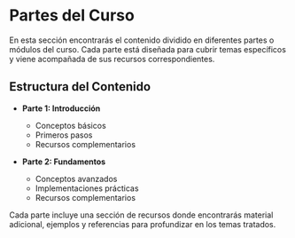 # Partes del Curso

En esta sección encontrarás el contenido dividido en diferentes partes o módulos del curso. Cada parte está diseñada para cubrir temas específicos y viene acompañada de sus recursos correspondientes.

## Estructura del Contenido

- **Parte 1: Introducción**
  - Conceptos básicos
  - Primeros pasos
  - Recursos complementarios

- **Parte 2: Fundamentos**
  - Conceptos avanzados
  - Implementaciones prácticas
  - Recursos complementarios

Cada parte incluye una sección de recursos donde encontrarás material adicional, ejemplos y referencias para profundizar en los temas tratados. 